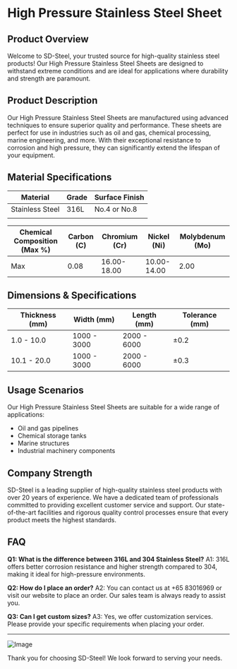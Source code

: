 # High Pressure Stainless Steel Sheet

## Product Overview
Welcome to SD-Steel, your trusted source for high-quality stainless steel products! Our High Pressure Stainless Steel Sheets are designed to withstand extreme conditions and are ideal for applications where durability and strength are paramount.

## Product Description
Our High Pressure Stainless Steel Sheets are manufactured using advanced techniques to ensure superior quality and performance. These sheets are perfect for use in industries such as oil and gas, chemical processing, marine engineering, and more. With their exceptional resistance to corrosion and high pressure, they can significantly extend the lifespan of your equipment.

## Material Specifications
| **Material**         | **Grade**        | **Surface Finish** |
|----------------------|------------------|--------------------|
| Stainless Steel      | 316L             | No.4 or No.8       |
|                      |                  |                    |

| **Chemical Composition (Max %)** | **Carbon (C)** | **Chromium (Cr)** | **Nickel (Ni)** | **Molybdenum (Mo)** |
|----------------------------------|----------------|-------------------|-----------------|---------------------|
| Max                              | 0.08           | 16.00-18.00       | 10.00-14.00     | 2.00                |

## Dimensions & Specifications
| **Thickness (mm)** | **Width (mm)** | **Length (mm)** | **Tolerance (mm)** |
|--------------------|----------------|-----------------|--------------------|
| 1.0 - 10.0         | 1000 - 3000    | 2000 - 6000     | ±0.2               |
| 10.1 - 20.0        | 1000 - 3000    | 2000 - 6000     | ±0.3               |

## Usage Scenarios
Our High Pressure Stainless Steel Sheets are suitable for a wide range of applications:
- Oil and gas pipelines
- Chemical storage tanks
- Marine structures
- Industrial machinery components

## Company Strength
SD-Steel is a leading supplier of high-quality stainless steel products with over 20 years of experience. We have a dedicated team of professionals committed to providing excellent customer service and support. Our state-of-the-art facilities and rigorous quality control processes ensure that every product meets the highest standards.

## FAQ
**Q1: What is the difference between 316L and 304 Stainless Steel?**
A1: 316L offers better corrosion resistance and higher strength compared to 304, making it ideal for high-pressure environments.

**Q2: How do I place an order?**
A2: You can contact us at +65 83016969 or visit our website to place an order. Our sales team is always ready to assist you.

**Q3: Can I get custom sizes?**
A3: Yes, we offer customization services. Please provide your specific requirements when placing your order.

---

![Image](https://github.com/user-attachments/assets/2567258e-e124-4816-932d-1809bd27ef0b)

Thank you for choosing SD-Steel! We look forward to serving your needs.